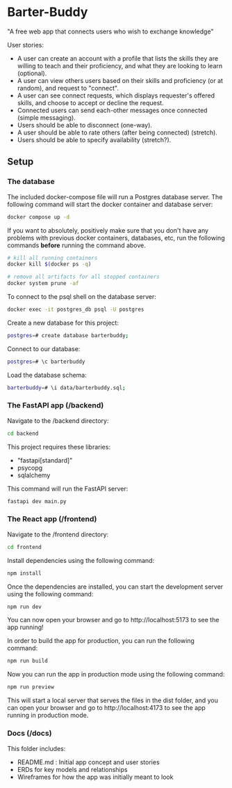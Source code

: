 # Barter-Buddy

"A free web app that connects users who wish to exchange knowledge"

User stories:

- A user can create an account with a profile that lists the skills they are willing to teach and their proficiency, and what they are looking to learn (optional).
- A user can view others users based on their skills and proficiency (or at random), and request to "connect".
- A user can see connect requests, which displays requester's offered skills, and choose to accept or decline the request.
- Connected users can send each-other messages once connected (simple messaging).
- Users should be able to disconnect (one-way).
- A user should be able to rate others (after being connected) (stretch).
- Users should be able to specify availability (stretch?).

## Setup

### The database

The included docker-compose file will run a Postgres database server. The
following command will start the docker container and database server:

```bash
docker compose up -d
```

If you want to absolutely, positively make sure that you don't have any
problems with previous docker containers, databases, etc, run the
following commands **before** running the command above.

```bash
# kill all running containers
docker kill $(docker ps -q)

# remove all artifacts for all stopped containers
docker system prune -af
```

To connect to the psql shell on the database server:

```bash
docker exec -it postgres_db psql -U postgres
```

Create a new database for this project:

```bash
postgres=# create database barterbuddy;
```

Connect to our database:

```bash
postgres=# \c barterbuddy
```

Load the database schema:

```bash
barterbuddy=# \i data/barterbuddy.sql;
```

### The FastAPI app (/backend)

Navigate to the /backend directory:

```bash
cd backend
```

This project requires these libraries:

- "fastapi[standard]"
- psycopg
- sqlalchemy

This command will run the FastAPI server:

```bash
fastapi dev main.py
```

### The React app (/frontend)

Navigate to the /frontend directory:

```bash
cd frontend
```

Install dependencies using the following command:

```bash
npm install
```

Once the dependencies are installed, you can start the development server using the following command:

```bash
npm run dev
```

You can now open your browser and go to http://localhost:5173 to see the app running!

In order to build the app for production, you can run the following command:

```bash
npm run build
```

Now you can run the app in production mode using the following command:

```bash
npm run preview
```

This will start a local server that serves the files in the dist folder, and you can open your browser and go to http://localhost:4173 to see the app running in production mode.

### Docs (/docs)

This folder includes:

- README.md : Initial app concept and user stories
- ERDs for key models and relationships
- Wireframes for how the app was initially meant to look

